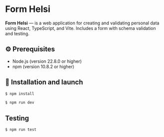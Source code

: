 # Form Helsi

**Form Helsi** — is a web application for creating and validating personal data using React, TypeScript, and Vite. Includes a form with schema validation and testing.

## ⚙️ Prerequisites
- Node.js (version 22.8.0 or higher)
- npm (version 10.8.2 or higher)

## 🚀 Installation and launch


```bash
$ npm install
```
```bash
$ npm run dev
```

## Testing

```bash
$ npm run test
```